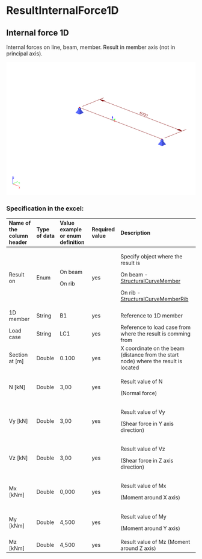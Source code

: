 # ResultInternalForce1D

## Internal force 1D

Internal forces on line, beam, member. Result in member axis \(not in principal axis\).

![](../.gitbook/assets/47_resultsinternal_force_1.gif)

### Specification in the excel:

<table>
  <thead>
    <tr>
      <th style="text-align:left">Name of the column header</th>
      <th style="text-align:left">Type of data</th>
      <th style="text-align:left">Value example or enum definition</th>
      <th style="text-align:left">Required value</th>
      <th style="text-align:left">Description</th>
    </tr>
  </thead>
  <tbody>
    <tr>
      <td style="text-align:left">Result on</td>
      <td style="text-align:left">Enum</td>
      <td style="text-align:left">
        <p>On beam</p>
        <p>On rib</p>
      </td>
      <td style="text-align:left">yes</td>
      <td style="text-align:left">
        <p>Specify object where the result is</p>
        <p>On beam - <a href="../structural-analysis-elements/structuralcurvemember.md#1d-member-beam-column">StructuralCurveMember</a>
        </p>
        <p>On rib - <a href="../structural-analysis-elements/structuralcurvememberrib.md#2d-member-rib">StructuralCurveMemberRib</a>
        </p>
      </td>
    </tr>
    <tr>
      <td style="text-align:left">1D member</td>
      <td style="text-align:left">String</td>
      <td style="text-align:left">B1</td>
      <td style="text-align:left">yes</td>
      <td style="text-align:left">Reference to 1D member</td>
    </tr>
    <tr>
      <td style="text-align:left">Load case</td>
      <td style="text-align:left">String</td>
      <td style="text-align:left">LC1</td>
      <td style="text-align:left">yes</td>
      <td style="text-align:left">Reference to load case from where the result is comming from</td>
    </tr>
    <tr>
      <td style="text-align:left">Section at [m]</td>
      <td style="text-align:left">Double</td>
      <td style="text-align:left">0.100</td>
      <td style="text-align:left">yes</td>
      <td style="text-align:left">X coordinate on the beam (distance from the start node) where the result
        is located</td>
    </tr>
    <tr>
      <td style="text-align:left">N [kN]</td>
      <td style="text-align:left">Double</td>
      <td style="text-align:left">3,00</td>
      <td style="text-align:left">yes</td>
      <td style="text-align:left">
        <p>Result value of N</p>
        <p>(Normal force)</p>
      </td>
    </tr>
    <tr>
      <td style="text-align:left">Vy [kN]</td>
      <td style="text-align:left">Double</td>
      <td style="text-align:left">3,00</td>
      <td style="text-align:left">yes</td>
      <td style="text-align:left">
        <p>Result value of Vy</p>
        <p>(Shear force in Y axis direction)</p>
      </td>
    </tr>
    <tr>
      <td style="text-align:left">Vz [kN]</td>
      <td style="text-align:left">Double</td>
      <td style="text-align:left">3,00</td>
      <td style="text-align:left">yes</td>
      <td style="text-align:left">
        <p>Result value of Vz</p>
        <p>(Shear force in Z axis direction)</p>
      </td>
    </tr>
    <tr>
      <td style="text-align:left">Mx [kNm]</td>
      <td style="text-align:left">Double</td>
      <td style="text-align:left">0,000</td>
      <td style="text-align:left">yes</td>
      <td style="text-align:left">
        <p>Result value of Mx</p>
        <p>(Moment around X axis)</p>
      </td>
    </tr>
    <tr>
      <td style="text-align:left">My [kNm]</td>
      <td style="text-align:left">Double</td>
      <td style="text-align:left">4,500</td>
      <td style="text-align:left">yes</td>
      <td style="text-align:left">
        <p>Result value of My</p>
        <p>(Moment around Y axis)</p>
      </td>
    </tr>
    <tr>
      <td style="text-align:left">Mz [kNm]</td>
      <td style="text-align:left">Double</td>
      <td style="text-align:left">4,500</td>
      <td style="text-align:left">yes</td>
      <td style="text-align:left">Result value of Mz (Moment around Z axis)</td>
    </tr>
  </tbody>
</table>

